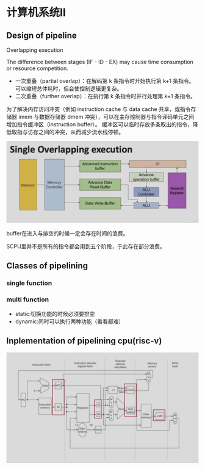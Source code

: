# 计算机系统II

## Design of pipeline
Overlapping execution

The difference between stages (IF - ID - EX) may cause time consumption or resource competition.

- 一次重叠（partial overlap）：在解码第 k 条指令时开始执行第 k+1 条指令。可以缩短总体耗时，但会使控制逻辑更复杂。
- 二次重叠（further overlap）：在执行第 k 条指令时并行处理第 k+1 条指令。

为了解决内存访问冲突（例如 instruction cache 与 data cache 共享，或指令存储器 imem 与数据存储器 dmem 冲突），可以在主存控制器与指令译码单元之间增加指令缓冲区（instruction buffer）。
缓冲区可以临时存放多条取出的指令，降低取指与访存之间的冲突，从而减少流水线停顿。

![Single Overlapping Execution](imgs/single_overlapping_execution.png)

buffer在进入与排空的时候一定会存在时间的浪费。

SCPU里并不是所有的指令都会用到五个阶段，于此存在部分浪费。

## Classes of pipelining

### single function

### multi function
 - static:切换功能的时候必须要排空
 - dynamic:同时可以执行两种功能（看看都难）

## Inplementation of pipelining cpu(risc-v)

![RISC-V Pipeline Implementation](imgs/riscv_pipeline_implementation.png)


